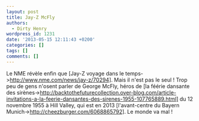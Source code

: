 ```yaml
---
layout: post
title: Jay-Z McFly
authors:
  - Dirty Henry
wordpress_id: 1231
date: '2013-05-15 12:11:43 +0200'
categories: []
tags: []
comments: []
---
```

Le NME révèle enfin que [Jay-Z voyage dans le temps->http://www.nme.com/news/jay-z/70294]. Mais il n'est pas le seul ! Trop peu de gens n'osent parler de George McFly, héros de [la féérie dansante des sirènes->http://backtothefuturecollection.over-blog.com/article-invitations-a-la-feerie-dansantes-des-sirenes-1955-107765889.html] du 12 novembre 1955 à Hill Valley, qui est en 2013 [l'avant-centre du Bayern Munich->http://cheezburger.com/6068865792]. Le monde va mal !
